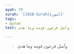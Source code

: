 ```yaml
---
ayah: 79
surah: '[[020-Surah|سورة]]'
tags:
- quran
text: وأضل فرعون قومه وما هدى

---
```

> وأضل فرعون قومه وما هدى
